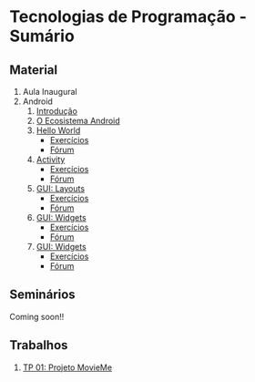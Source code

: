# Tecnologias de Programação - Sumário

## Material

1. Aula Inaugural
1. Android
    1. [Introdução](https://jemaf.github.io/Slides-Android/#/)
    1. [O Ecosistema Android](https://jemaf.github.io/Slides-Android/#/1)
    1. [Hello World](https://jemaf.github.io/Slides-Android/#/2)
        * [Exercícios](https://github.com/COLTEC-TP/Android-E01-HelloWorld)
        * [Fórum](https://github.com/jemaf/Slides-Android/issues)
    1. [Activity](https://jemaf.github.io/Slides-Android/#/3)
        * [Exercícios](https://github.com/COLTEC-TP/Android-E02-Activity)
        * [Fórum](https://github.com/jemaf/Slides-Android/issues)
    1. [GUI: Layouts](https://jemaf.github.io/Slides-Android/#/4)
        * [Exercícios](https://github.com/COLTEC-TP/Android-E03-GUI/tree/layouts)
        * [Fórum](https://github.com/jemaf/Slides-Android/issues)
    1. [GUI: Widgets](https://jemaf.github.io/Slides-Android/#/4/22)
        * [Exercícios](https://github.com/COLTEC-TP/Android-E03-GUI/tree/widgets)
        * [Fórum](https://github.com/jemaf/Slides-Android/issues)
    1. [GUI: Widgets](https://jemaf.github.io/Slides-Android/#/5)
        * [Exercícios](https://github.com/COLTEC-TP/Android-E04-ActionBar)
        * [Fórum](https://github.com/jemaf/Slides-Android/issues)

## Seminários

Coming soon!!

## Trabalhos

1. [TP 01: Projeto MovieMe](https://github.com/COLTEC-TP/TP-01)